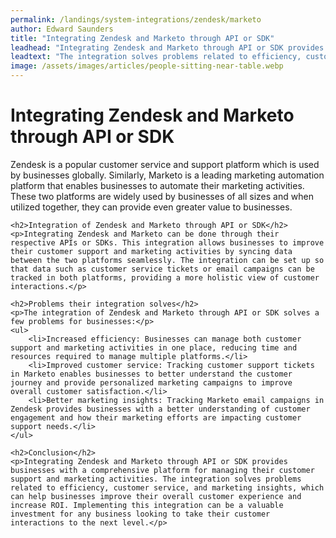 ```yaml
---
permalink: /landings/system-integrations/zendesk/marketo
author: Edward Saunders
title: "Integrating Zendesk and Marketo through API or SDK"
leadhead: "Integrating Zendesk and Marketo through API or SDK provides businesses with a comprehensive platform for managing their customer support and marketing activities"
leadtext: "The integration solves problems related to efficiency, customer service, and marketing insights, which can help businesses improve their overall customer experience and increase ROI. Implementing this integration can be a valuable investment for any business looking to take their customer interactions to the next level."
image: /assets/images/articles/people-sitting-near-table.webp
---
```

<div class="arttext">	<h1>Integrating Zendesk and Marketo through API or SDK</h1>
	<p>Zendesk is a popular customer service and support platform which is used by businesses globally. Similarly, Marketo is a leading marketing automation platform that enables businesses to automate their marketing activities. These two platforms are widely used by businesses of all sizes and when utilized together, they can provide even greater value to businesses.</p>

	<h2>Integration of Zendesk and Marketo through API or SDK</h2>
	<p>Integrating Zendesk and Marketo can be done through their respective APIs or SDKs. This integration allows businesses to improve their customer support and marketing activities by syncing data between the two platforms seamlessly. The integration can be set up so that data such as customer service tickets or email campaigns can be tracked in both platforms, providing a more holistic view of customer interactions.</p>

	<h2>Problems their integration solves</h2>
	<p>The integration of Zendesk and Marketo through API or SDK solves a few problems for businesses:</p>
	<ul>
		<li>Increased efficiency: Businesses can manage both customer support and marketing activities in one place, reducing time and resources required to manage multiple platforms.</li>
		<li>Improved customer service: Tracking customer support tickets in Marketo enables businesses to better understand the customer journey and provide personalized marketing campaigns to improve overall customer satisfaction.</li>
		<li>Better marketing insights: Tracking Marketo email campaigns in Zendesk provides businesses with a better understanding of customer engagement and how their marketing efforts are impacting customer support needs.</li>
	</ul>

	<h2>Conclusion</h2>
	<p>Integrating Zendesk and Marketo through API or SDK provides businesses with a comprehensive platform for managing their customer support and marketing activities. The integration solves problems related to efficiency, customer service, and marketing insights, which can help businesses improve their overall customer experience and increase ROI. Implementing this integration can be a valuable investment for any business looking to take their customer interactions to the next level.</p>
</div>